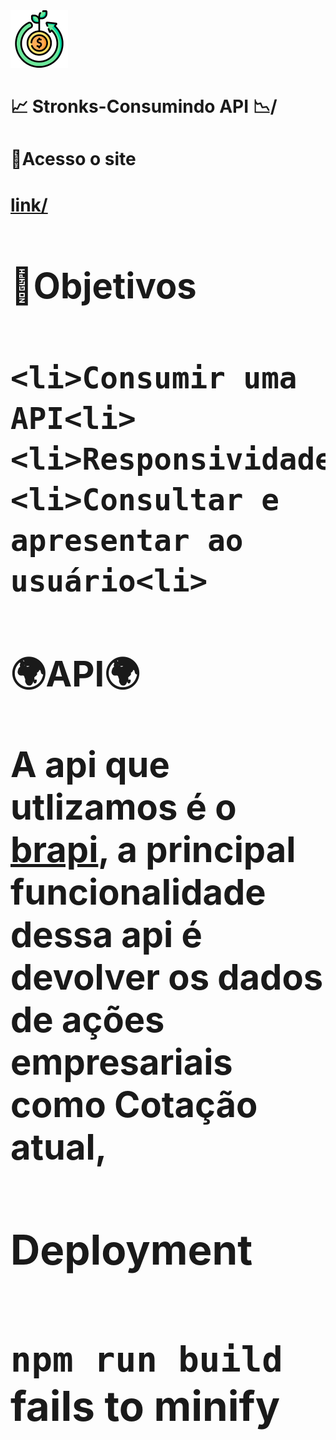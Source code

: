 <img src="./src/components/header/img/logo.png">

<h1>📈 Stronks-Consumindo API 📉/<h1>

<h1>📎Acesso o site<h1>
<a href="/"> link/<a>

<h1>📌Objetivos<h1>

    <li>Consumir uma API<li>
    <li>Responsividade<li>
    <li>Consultar e apresentar ao usuário<li>
    


<h1>
    🌍API🌍
    <p>A api que utlizamos é o <a href="https://brapi.dev/">brapi</a>, a principal funcionalidade dessa api é devolver os dados de ações empresariais como <strong>Cotação atual,<strong>   <p>
<h1>



### Deployment



### `npm run build` fails to minify
